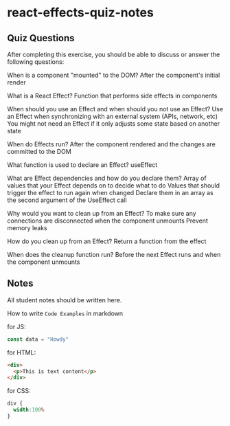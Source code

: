 # react-effects-quiz-notes

## Quiz Questions

After completing this exercise, you should be able to discuss or answer the following questions:

When is a component "mounted" to the DOM?
After the component's initial render

What is a React Effect?
Function that performs side effects in components

When should you use an Effect and when should you not use an Effect?
Use an Effect when synchronizing with an external system (APIs, network, etc) You might not need an Effect if it only adjusts some state based on another state

When do Effects run?
After the component rendered and the changes are committed to the DOM

What function is used to declare an Effect?
useEffect

What are Effect dependencies and how do you declare them?
Array of values that your Effect depends on to decide what to do Values that should trigger the effect to run again when changed Declare them in an array as the second argument of the UseEffect call

Why would you want to clean up from an Effect?
To make sure any connections are disconnected when the component unmounts Prevent memory leaks

How do you clean up from an Effect?
Return a function from the effect

When does the cleanup function run?
Before the next Effect runs and when the component unmounts

## Notes

All student notes should be written here.


How to write `Code Examples` in markdown

for JS:
```javascript
const data = "Howdy"
```

for HTML:
```html
<div>
  <p>This is text content</p>
</div>
```

for CSS:
```css
div {
  width:100%
}
```
